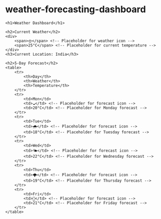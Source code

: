 # weather-forecasting-dashboard
<!DOCTYPE html>
<html lang="en">
<head>
    <meta charset="UTF-8">
    <meta name="viewport" content="width=device-width, initial-scale=1.0">
    <title>Weather Dashboard</title>
</head>
<body>

    <h1>Weather Dashboard</h1>
    
    <h2>Current Weather</h2>
    <div>
        <span>🌞</span> <!-- Placeholder for weather icon -->
        <span>25°C</span> <!-- Placeholder for current temperature -->
    </div>
    <h3>Current Location: India</h3>
    
    <h2>5-Day Forecast</h2>
    <table>
        <tr>
            <th>Day</th>
            <th>Weather</th>
            <th>Temperature</th>
        </tr>
        <tr>
            <td>Mon</td>
            <td>☁️</td> <!-- Placeholder for forecast icon -->
            <td>20°C</td> <!-- Placeholder for Monday forecast -->
        </tr>
        <tr>
            <td>Tue</td>
            <td>🌧️</td> <!-- Placeholder for forecast icon -->
            <td>18°C</td> <!-- Placeholder for Tuesday forecast -->
        </tr>
        <tr>
            <td>Wed</td>
            <td>🌤️</td> <!-- Placeholder for forecast icon -->
            <td>22°C</td> <!-- Placeholder for Wednesday forecast -->
        </tr>
        <tr>
            <td>Thu</td>
            <td>🌩️</td> <!-- Placeholder for forecast icon -->
            <td>19°C</td> <!-- Placeholder for Thursday forecast -->
        </tr>
        <tr>
            <td>Fri</td>
            <td>🌈</td> <!-- Placeholder for forecast icon -->
            <td>21°C</td> <!-- Placeholder for Friday forecast -->
        </tr>
    </table>

</body>
</html>

